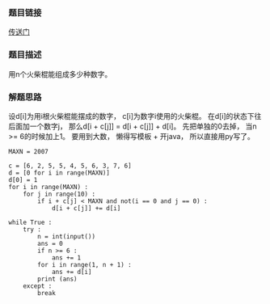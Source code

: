 ### 题目链接
<a href = "https://uva.onlinejudge.org/index.php?option=com_onlinejudge&Itemid=8&page=show_problem&category=&problem=2370">传送门</a>

### 题目描述
用n个火柴棍能组成多少种数字。

### 解题思路
设d[i]为用i根火柴棍能摆成的数字， c[i]为数字i使用的火柴棍。
在d[i]的状态下往后面加一个数字j， 那么d[i + c[j]] = d[i + c[j]] + d[i]。
先把单独的0去掉， 当n >= 6的时候加上1。
要用到大数， 懒得写模板 + 开java， 所以直接用py写了。

``` python3
MAXN = 2007

c = [6, 2, 5, 5, 4, 5, 6, 3, 7, 6]
d = [0 for i in range(MAXN)] 
d[0] = 1
for i in range(MAXN) :
	for j in range(10) :
		if i + c[j] < MAXN and not(i == 0 and j == 0) :
			d[i + c[j]] += d[i]

while True :
	try :
		n = int(input())
		ans = 0
		if n >= 6 :
			ans += 1
		for i in range(1, n + 1) :
			ans += d[i]
		print (ans)
	except :
		break
```

